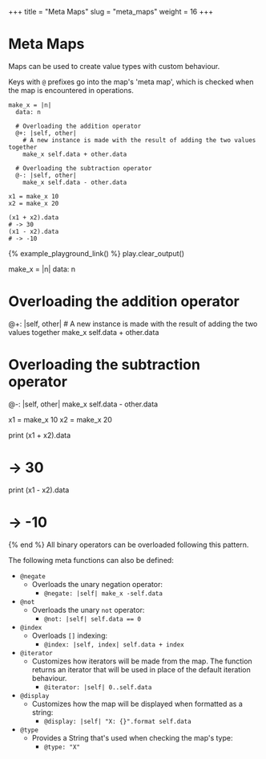 +++
title = "Meta Maps"
slug = "meta_maps"
weight = 16
+++

# Meta Maps

Maps can be used to create value types with custom behaviour.

Keys with `@` prefixes go into the map's 'meta map',
which is checked when the map is encountered in operations.

````koto
make_x = |n|
  data: n

  # Overloading the addition operator
  @+: |self, other|
    # A new instance is made with the result of adding the two values together
    make_x self.data + other.data

  # Overloading the subtraction operator
  @-: |self, other|
    make_x self.data - other.data

x1 = make_x 10
x2 = make_x 20

(x1 + x2).data
# -> 30
(x1 - x2).data
# -> -10
````

{% example_playground_link() %}
play.clear_output()

make_x = |n|
  data: n

  # Overloading the addition operator
  @+: |self, other|
    # A new instance is made with the result of adding the two values together
    make_x self.data + other.data

  # Overloading the subtraction operator
  @-: |self, other|
    make_x self.data - other.data

x1 = make_x 10
x2 = make_x 20

print (x1 + x2).data
# -> 30
print (x1 - x2).data
# -> -10

{% end %}
All binary operators can be overloaded following this pattern.

The following meta functions can also be defined:

* `@negate`
  * Overloads the unary negation operator:
    * `@negate: |self| make_x -self.data`
* `@not`
  * Overloads the unary `not` operator:
    * `@not: |self| self.data == 0`
* `@index`
  * Overloads `[]` indexing:
    * `@index: |self, index| self.data + index`
* `@iterator`
  * Customizes how iterators will be made from the map. The function returns an
    iterator that will be used in place of the default iteration behaviour.
    * `@iterator: |self| 0..self.data`
* `@display`
  * Customizes how the map will be displayed when formatted as a string:
    * `@display: |self| "X: {}".format self.data`
* `@type`
  * Provides a String that's used when checking the map's type:
    * `@type: "X"`
